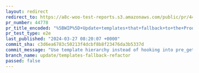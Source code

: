 ```yaml
---
layout: redirect
redirect_to: https://a8c-woo-test-reports.s3.amazonaws.com/public/pr/44778/e2e/index.html
pr_number: 44778
pr_title_encoded: "%5BWIP%5D+Update+templates+that+fallback+to+the+Product+Catalog+template"
pr_test_type: e2e
last_published: "2024-03-27 08:20:07 +0000"
commit_sha: c3d6ea6783c50213f4dcbf8b8f23476da3b5337d
commit_message: "Use template hierarchy instead of hooking into pre_get_block_template"
branch_name: update/templates-fallback-refactor
passed: false
---
```

